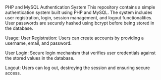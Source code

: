 PHP and MySQL Authentication System
This repository contains a simple authentication system built using PHP and MySQL. The system includes user registration, login, session management, and logout functionalities. User passwords are securely hashed using bcrypt before being stored in the database.

Usage:
User Registration:
Users can create accounts by providing a username, email, and password.

User Login:
Secure login mechanism that verifies user credentials against the stored values in the database.

Logout:
Users can log out, destroying the session and ensuring secure access.
